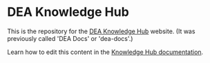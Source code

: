 # DEA Knowledge Hub

This is the repository for the [DEA Knowledge Hub](KnowledgeHub) website. (It was previously called 'DEA Docs' or 'dea-docs'.)

Learn how to edit this content in the [Knowledge Hub documentation](Documentation).

[KnowledgeHub]: https://knowledge.dea.ga.gov.au/
[Documentation]: https://docs.dev.dea.ga.gov.au/public_services/dea_knowledge_hub/index.html

